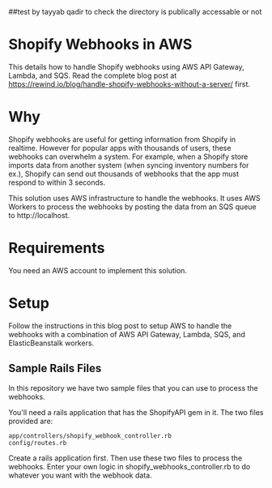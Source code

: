 ##test by tayyab qadir to check the directory is publically accessable or not 
# Shopify Webhooks in AWS
This details how to handle Shopify webhooks using AWS API Gateway, Lambda, and SQS. Read the complete blog post at https://rewind.io/blog/handle-shopify-webhooks-without-a-server/ first.

# Why
Shopify webhooks are useful for getting information from Shopify in realtime. However for popular apps with thousands of users, these webhooks can overwhelm a system. For example, when a Shopify store imports data from another system (when syncing inventory numbers for ex.), Shopify can send out thousands of webhooks that the app must respond to within 3 seconds.

This solution uses AWS infrastructure to handle the webhooks. It uses AWS Workers to process the webhooks by posting the data from an SQS queue to http://localhost.

# Requirements
You need an AWS account to implement this solution.

# Setup
Follow the instructions in this blog post to setup AWS to handle the webhooks with a combination of AWS API Gateway, Lambda, SQS, and ElasticBeanstalk workers.

## Sample Rails Files
In this repository we have two sample files that you can use to process the webhooks.

You'll need a rails application that has the ShopifyAPI gem in it. The two files provided are:

```
app/controllers/shopify_webhook_controller.rb
config/routes.rb
```
Create a rails application first. Then use these two files to process the webhooks. Enter your own logic in shopify_webhooks_controller.rb to do whatever you want with the webhook data.
